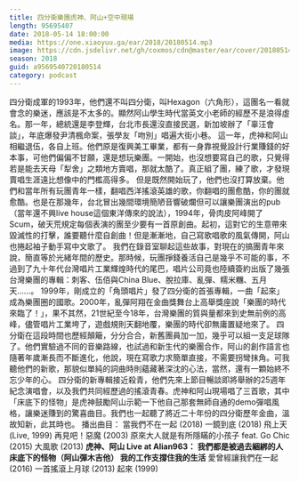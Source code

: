 ```yaml
---
title: 四分衛樂團虎神、阿山+空中現場
length: 95695407
date: 2018-05-14 18:00:00
media: https://one.xiaoyuu.ga/ear/2018/20180514.mp3
image: https://cdn.jsdelivr.net/gh/coxmos/cdn@master/ear/cover/20180514.jpeg
season: 2018
guid: a9569540720180514
category: podcast
---
```


四分衛成軍的1993年，他們還不叫四分衛，叫Hexagon（六角形），這團名一看就會念的樂迷，應該是不太多的。顯然阿山學生時代當英文小老師的經歷不是浪得虛名。那一年，總統還是李登輝，台北市長還沒直接民選，新加坡辦了「辜汪會談」，年底爆發尹清楓命案，張學友「吻別」唱遍大街小巷。
這一年，虎神和阿山相繼退伍，各自上班。他們原是復興美工畢業，都有一身靠視覺設計行業賺錢的好本事，可他們偏偏不甘願，還是想玩樂團。一開始，也沒想要寫自己的歌，只覺得若是能去天母「犁舍」之類地方賣唱，那就太酷了。真正組了團，練了歌，才發現賣唱生涯遠比想像中的門檻高得多。
但是既然開始玩了，他們也沒打算放棄。他們和當年所有玩團青年一樣，翻唱西洋搖滾英雄的歌，你翻唱的團愈酷，你的團就愈酷。也是在那幾年，台北冒出幾間環境簡陋音響破爛但可以讓樂團演出的pub（當年還不興live house這個東洋傳來的說法），1994年，骨肉皮阿峰開了Scum，破天荒規定每個表演的團至少要有一首原創曲。起初，這對它的生意帶來毀滅性的打擊，誰要聽什麼自創曲！但是漸漸地，自己寫歌唱歌的風氣傳開，阿山也捲起袖子動手寫中文歌了。
我們在錄音室聊起這些故事，對現在的搞團青年來說，簡直等於光緒年間的歷史。那時候，玩團掙錢養活自己是幾乎不可能的事，不過到了九十年代台灣唱片工業輝煌時代的尾巴，唱片公司竟也陸續簽約出版了幾張台灣樂團的專輯：刺客、伍佰與China Blue、脫拉庫、亂彈、糯米糰、五月天……。
1999年，剛成立的「角頭唱片」發了四分衛的首張專輯，一曲「起來」成為樂團圈的國歌。2000年，亂彈阿翔在金曲獎舞台上高舉獎座說「樂團的時代來臨了！」，果不其然，21世紀至今18年，台灣樂團的質與量都來到史無前例的高峰，儘管唱片工業垮了，遊戲規則天翻地覆，樂團的時代卻無庸置疑地來了。
四分衛在這段時間也歷經顛簸，分分合合，新舊團員加一加，幾乎可以組一支足球隊了。他們實驗過不同的音樂路線，也試過和新生代的樂團合作，阿山的創作語言也隨著年歲漸長而不斷進化，他說，現在寫歌力求簡單直接，不需要拐彎抹角。可我聽他們的新歌，那貌似單純的詞曲時則蘊藏著深沈的心法，當然，還有一顆始終不忘少年的心。
四分衛的新專輯接近殺青，他們先來上節目暢談即將舉辦的25週年紀念演唱會，以及我們共同經歷過的搖滾青春。虎神和阿山現場唱了三首歌，其中「床底下的怪物」是虎神鼓勵阿山示範一下他自己那套無師自通的demo彈唱風格，讓樂迷賺到的驚喜曲目。我們也一起聽了將近二十年份的四分衛歷年金曲，溫故知新，此其時也。
播出曲目：
當我們不在一起 (2018)
一鏡到底 (2018)
飛上天 (Live, 1999)
再見吧！惡魔 (2003)
原來大人就是有所隱瞞的小孩子 feat. Go Chic (2015)
大風歌 (2013)
<strong>虎神、阿山 Live at Alian963：
我們都是被過去綑綁的人
床底下的怪物（阿山彈木吉他）
我的工作支撐住我的生活</strong>
愛曾經讓我們在一起 (2016)
一首搖滾上月球 (2013)
起來 (1999)

